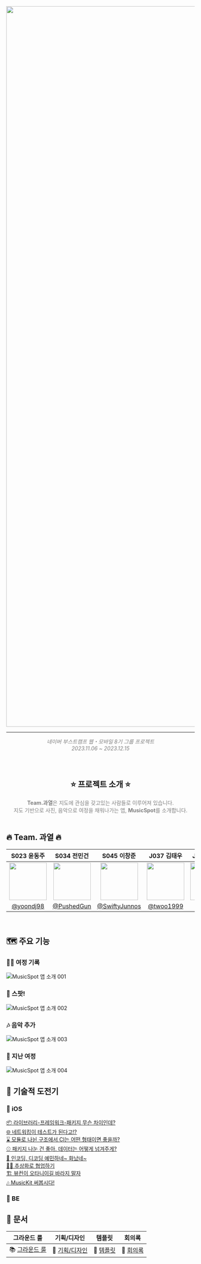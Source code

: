 
<img src="https://github.com/boostcampwm2023/iOS01-MusicSpot/assets/138548400/90ec7022-ff90-4cfe-9486-44b42c95e5a9" width="1920">

***

<div align="center" style="color: gray;">
  <i>네이버 부스트캠프 웹・모바일 8기 그룹 프로젝트</i> <br>
  <i>2023.11.06 ~ 2023.12.15</i> <br>
</div>

<br/>

<h2 align="center">
  <br>
  ⭐️ 프로젝트 소개 ⭐
  <br>
</h2>

<div align="center" style="color: gray;">
  <b>Team.과열</b>은 지도에 관심을 갖고있는 사람들로 이루어져 있습니다.<br/>
  지도 기반으로 사진, 음악으로 여정을 채워나가는 앱, <b>MusicSpot</b>를 소개합니다.
</div>

<br/>

## 🔥 Team. 과열 🔥

|S023 윤동주|S034 전민건|S045 이창준|J037 김태우|J131 임정훈|
|:-:|:-:|:-:|:-:|:-:|
|<img src="https://avatars.githubusercontent.com/u/54929503?v=4" width=100>|<img src="https://avatars.githubusercontent.com/u/111111595?v=4" width=100>|<img src="https://avatars.githubusercontent.com/u/138548400?v=4" width=100>|<img src="https://avatars.githubusercontent.com/u/125804293?v=4" width=100>|<img src="https://avatars.githubusercontent.com/u/83702560?v=4" width=100>|
|[@yoondj98](https://github.com/yoondj98)|[@PushedGun](https://github.com/PushedGun)|[@SwiftyJunnos](https://github.com/SwiftyJunnos)|[@twoo1999](https://github.com/twoo1999)|[@vvans](https://github.com/vvans)|

<br/>

## 🗺️ 주요 기능
### 🏃‍♂️ 여정 기록
![MusicSpot 앱 소개 001](https://github.com/boostcampwm2023/iOS01-MusicSpot/assets/138548400/d8e6663e-ed95-4757-858c-2cead6dfa02c)

### 📸 스팟!
![MusicSpot 앱 소개 002](https://github.com/boostcampwm2023/iOS01-MusicSpot/assets/138548400/f8b1405b-ffed-425b-8011-ff20e6fe0632)

### 🎶 음악 추가
![MusicSpot 앱 소개 003](https://github.com/boostcampwm2023/iOS01-MusicSpot/assets/138548400/c22dd2a1-0881-43ff-9d23-0de459b45a39)

### 🌠 지난 여정
![MusicSpot 앱 소개 004](https://github.com/boostcampwm2023/iOS01-MusicSpot/assets/138548400/2bf9568c-2846-44f5-a34e-2dbbf05b2bcc)

## 🚀 기술적 도전기

### 🍎 iOS
[📦 라이브러리-프레임워크-패키지 무슨 차이인데?](https://www.nomatterjun.vision/blog/Swift/22.Library_Framework_Package)\
[🌐 네트워킹이 테스트가 된다고!?]()\
[⌛ 모듈로 나뉜 구조에서 CI는 어떤 형태이면 좋을까?]()\
[⚾ 패키지 나눈 건 좋아. 데이터는 어떻게 넘겨주게?]()\
[🕺 인코딩, 디코딩 예민하네~ 화났네~]()\
[🧑‍🔧 추상화로 협업하기]()\
[🏗️ 뷰컨이 오타니이길 바라지 말자]()\
[🎶 MusicKit 써봅시다!]()

### 💾 BE
[]()

## 📔 문서

| 그라운드 룰 | 기획/디자인 | 템플릿 | 회의록 |
| :-: | :-: | :-: | :-: |
| 📚 [그라운드 룰](https://github.com/boostcampwm2023/iOS01-Maybe-Gamsung/wiki/%F0%9F%93%9A-%EA%B7%B8%EB%9D%BC%EC%9A%B4%EB%93%9C-%EB%A3%B0) | 🎨 [기획/디자인](https://www.figma.com/file/m3iCljtg84XAmVyy2RNdDj/UI-%EB%94%94%EC%9E%90%EC%9D%B8?type=design&node-id=789%3A1274&mode=design&t=5DxLFumMFIkZllqT-1)| 📃 [템플릿](https://github.com/boostcampwm2023/iOS01-Maybe-Gamsung/wiki/%F0%9F%93%83-%ED%83%AC%ED%94%8C%EB%A6%BF)| 📝 [회의록](https://musicspot.notion.site/0618a86927b342c0927d57826c4d685e?v=e0e955f12f0b41cab1c709ff6db06293&pvs=4) |
